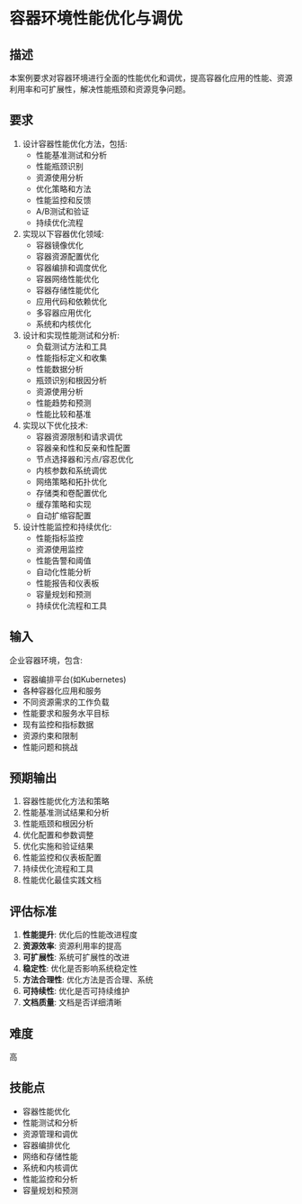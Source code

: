 # 容器环境性能优化与调优

## 描述

本案例要求对容器环境进行全面的性能优化和调优，提高容器化应用的性能、资源利用率和可扩展性，解决性能瓶颈和资源竞争问题。

## 要求

1. 设计容器性能优化方法，包括:
   - 性能基准测试和分析
   - 性能瓶颈识别
   - 资源使用分析
   - 优化策略和方法
   - 性能监控和反馈
   - A/B测试和验证
   - 持续优化流程
2. 实现以下容器优化领域:
   - 容器镜像优化
   - 容器资源配置优化
   - 容器编排和调度优化
   - 容器网络性能优化
   - 容器存储性能优化
   - 应用代码和依赖优化
   - 多容器应用优化
   - 系统和内核优化
3. 设计和实现性能测试和分析:
   - 负载测试方法和工具
   - 性能指标定义和收集
   - 性能数据分析
   - 瓶颈识别和根因分析
   - 资源使用分析
   - 性能趋势和预测
   - 性能比较和基准
4. 实现以下优化技术:
   - 容器资源限制和请求调优
   - 容器亲和性和反亲和性配置
   - 节点选择器和污点/容忍优化
   - 内核参数和系统调优
   - 网络策略和拓扑优化
   - 存储类和卷配置优化
   - 缓存策略和实现
   - 自动扩缩容配置
5. 设计性能监控和持续优化:
   - 性能指标监控
   - 资源使用监控
   - 性能告警和阈值
   - 自动化性能分析
   - 性能报告和仪表板
   - 容量规划和预测
   - 持续优化流程和工具

## 输入

企业容器环境，包含:
- 容器编排平台(如Kubernetes)
- 各种容器化应用和服务
- 不同资源需求的工作负载
- 性能要求和服务水平目标
- 现有监控和指标数据
- 资源约束和限制
- 性能问题和挑战

## 预期输出

1. 容器性能优化方法和策略
2. 性能基准测试结果和分析
3. 性能瓶颈和根因分析
4. 优化配置和参数调整
5. 优化实施和验证结果
6. 性能监控和仪表板配置
7. 持续优化流程和工具
8. 性能优化最佳实践文档

## 评估标准

1. **性能提升**: 优化后的性能改进程度
2. **资源效率**: 资源利用率的提高
3. **可扩展性**: 系统可扩展性的改进
4. **稳定性**: 优化是否影响系统稳定性
5. **方法合理性**: 优化方法是否合理、系统
6. **可持续性**: 优化是否可持续维护
7. **文档质量**: 文档是否详细清晰

## 难度

高

## 技能点

- 容器性能优化
- 性能测试和分析
- 资源管理和调优
- 容器编排优化
- 网络和存储性能
- 系统和内核调优
- 性能监控和分析
- 容量规划和预测